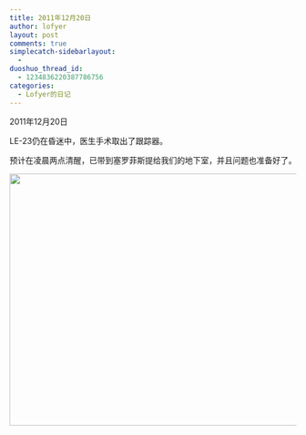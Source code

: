 ```yaml
---
title: 2011年12月20日
author: lofyer
layout: post
comments: true
simplecatch-sidebarlayout:
  - 
duoshuo_thread_id:
  - 1234836220387786756
categories:
  - Lofyer的日记
---
```

2011年12月20日

LE-23仍在昏迷中，医生手术取出了跟踪器。

预计在凌晨两点清醒，已带到塞罗菲斯提给我们的地下室，并且问题也准备好了。

[<img class="alignnone size-full wp-image-774" title="741" src="http://lofyer.org/wp-content/uploads/2011/12/741.jpg" alt="" width="636" height="442" />][1]

 [1]: http://lofyer.org/wp-content/uploads/2011/12/741.jpg